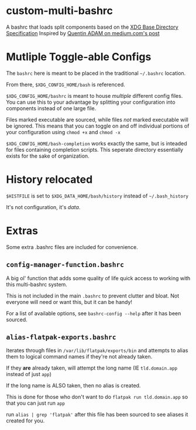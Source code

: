 # custom-multi-bashrc
A bashrc that loads split components based on the [XDG Base Directory Specification](https://specifications.freedesktop.org/basedir-spec/basedir-spec-latest.html)
Inspired by [Quentin ADAM on medium.com's post](https://medium.com/@waxzce/use-bashrc-d-directory-instead-of-bloated-bashrc-50204d5389ff)

# Mutliple Toggle-able Configs
The `bashrc` here is meant to be placed in the traditional `~/.bashrc` location.

From there, `$XDG_CONFIG_HOME/bash` is referenced.

`$XDG_CONFIG_HOME/bashrc` is meant to house *multiple* different config files. You can use this to your advantage by splitting your configuration into components instead of one large file.

Files marked executable are sourced, while files *not* marked executable will be ignored. This means that you can toggle on and off individual portions of your configuration using `chmod +x` and `chmod -x`

`$XDG_CONFIG_HOME/bash-completion` works exactly the same, but is inteaded for files containing completion scripts. This seperate directory essentially exists for the sake of organization.

# History relocated
`$HISTFILE` is set to `$XDG_DATA_HOME/bash/history` instead of `~/.bash_history`

It's not configuration, it's *data*.

# Extras
Some extra .bashrc files are included for convenience.

## `config-manager-function.bashrc`
A big ol' function that adds some quality of life quick access to working with this multi-bashrc system.

This is not included in the main `.bashrc` to prevent clutter and bloat. Not everyone will need or want this, but it can be handy!

For a list of available options, see `bashrc-config --help` after it has been sourced.

## `alias-flatpak-exports.bashrc`
Iterates through files in `/var/lib/flatpak/exports/bin` and attempts to alias them to logical command names if they're not already taken.

If they **are** already taken, will attempt the long name (IE `tld.domain.app` instead of just `app`)

If the long name is ALSO taken, then no alias is created.

This is done for those who don't want to do `flatpak run tld.domain.app` so that you can just run `app`

run `alias | grep 'flatpak'` after this file has been sourced to see aliases it created for you.
